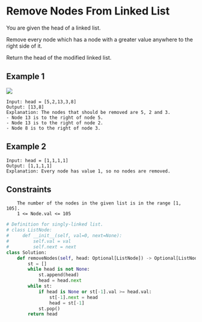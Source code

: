 # Remove Nodes From Linked List

You are given the head of a linked list.

Remove every node which has a node with a greater value anywhere to the right side of it.

Return the head of the modified linked list.

## Example 1

![](https://assets.leetcode.com/uploads/2022/10/02/drawio.png)

```text
Input: head = [5,2,13,3,8]
Output: [13,8]
Explanation: The nodes that should be removed are 5, 2 and 3.
- Node 13 is to the right of node 5.
- Node 13 is to the right of node 2.
- Node 8 is to the right of node 3.
```

## Example 2

```text
Input: head = [1,1,1,1]
Output: [1,1,1,1]
Explanation: Every node has value 1, so no nodes are removed.
```

## Constraints

```text
    The number of the nodes in the given list is in the range [1, 105].
    1 <= Node.val <= 105
```

```python
# Definition for singly-linked list.
# class ListNode:
#     def __init__(self, val=0, next=None):
#         self.val = val
#         self.next = next
class Solution:
    def removeNodes(self, head: Optional[ListNode]) -> Optional[ListNode]:
        st = []
        while head is not None:
            st.append(head)
            head = head.next
        while st:
            if head is None or st[-1].val >= head.val:
                st[-1].next = head
                head = st[-1]
            st.pop()
        return head
```
